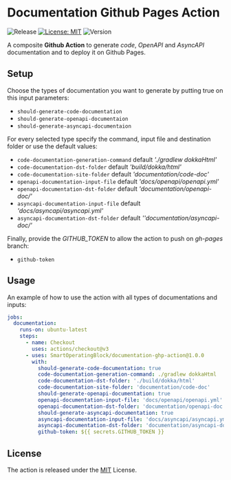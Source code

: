 # Documentation Github Pages Action

![Release](https://github.com/smartoperatingblock/documentation-ghp-action/actions/workflows/release.yml/badge.svg?style=plastic)
[![License: MIT](https://img.shields.io/badge/License-MIT-yellow.svg?style=plastic)](https://opensource.org/licenses/MIT)
![Version](https://img.shields.io/github/v/release/smartoperatingblock/documentation-ghp-action?style=plastic)

A composite **Github Action** to generate *code*, *OpenAPI* and *AsyncAPI* documentation and to deploy it on Github Pages.

## Setup
Choose the types of documentation you want to generate by putting true on this input parameters:
- `should-generate-code-documentation`
- `should-generate-openapi-documentaion`
- `should-generate-asyncapi-documentaion`

For every selected type specify the command, input file and destination folder or use the default values:
- `code-documentation-generation-command`    default *'./gradlew dokkaHtml'*
- `code-documentation-dst-folder`    default *'build/dokka/html'*
- `code-documentation-site-folder` default *'documentation/code-doc'*
- `openapi-documentation-input-file`    default *'docs/openapi/openapi.yml'*
- `openapi-documentation-dst-folder`    default *'documentation/openapi-doc/'*
- `asyncapi-documentation-input-file`    default *'docs/asyncapi/asyncapi.yml'*
- `asyncapi-documentation-dst-folder`    default *''documentation/asyncapi-doc/'*

Finally, provide the *GITHUB_TOKEN* to allow the action to push on *gh-pages* branch:
- `github-token`
  
## Usage

An example of how to use the action with all types of documentations and inputs:
```yaml
jobs:
  documentation:
    runs-on: ubuntu-latest
    steps:
      - name: Checkout
        uses: actions/checkout@v3
      - uses: SmartOperatingBlock/documentation-ghp-action@1.0.0
        with:
          should-generate-code-documentation: true
          code-documentation-generation-command: ./gradlew dokkaHtml
          code-documentation-dst-folder: './build/dokka/html'
          code-documentation-site-folder: 'documentation/code-doc'
          should-generate-openapi-documentation: true
          openapi-documentation-input-file: 'docs/openapi/openapi.yml'
          openapi-documentation-dst-folder: 'documentation/openapi-doc'
          should-generate-asyncapi-documentation: true
          asyncapi-documentation-input-file: 'docs/asyncapi/asyncapi.yml'
          asyncapi-documentation-dst-folder: 'documentation/asyncapi-doc'
          github-token: ${{ secrets.GITHUB_TOKEN }}
```
## License

The action is released under the [MIT](https://opensource.org/licenses/MIT) License.
